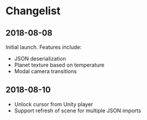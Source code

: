 # Changelist

## 2018-08-08

Initial launch. Features include:

* JSON deserialization
* Planet texture based on temperature
* Modal camera transitions

## 2018-08-10

* Unlock cursor from Unity player
* Support refresh of scene for multiple JSON imports